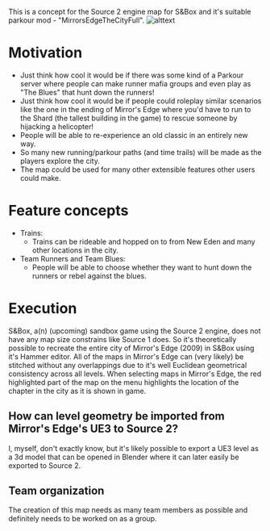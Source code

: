 This is a concept for the Source 2 engine map for S&Box and it's suitable parkour mod - "MirrorsEdgeTheCityFull".
![alttext](https://i.pinimg.com/originals/4b/a2/16/4ba216f7a58b1a49f704e400ebb7d40e.png)

# Motivation
- Just think how cool it would be if there was some kind of a Parkour server where people can make runner mafia groups and even play as "The Blues" that hunt down the runners!
- Just think how cool it would be if people could roleplay similar scenarios like the one in the ending of Mirror's Edge where you'd have to run to the Shard (the tallest building in the game) to rescue someone by hijacking a helicopter!
- People will be able to re-experience an old classic in an entirely new way.
- So many new running/parkour paths (and time trails) will be made as the players explore the city.
- The map could be used for many other extensible features other users could make.

# Feature concepts
- Trains:
  - Trains can be rideable and hopped on to from New Eden and many other locations in the city.
- Team Runners and Team Blues:
  - People will be able to choose whether they want to hunt down the runners or rebel against the blues.

# Execution
S&Box, a(n) (upcoming) sandbox game using the Source 2 engine, does not have any map size constrains like Source 1 does. So it's theoretically possible to recreate the entire city of Mirror's Edge (2009) in S&Box using it's Hammer editor.
All of the maps in Mirror's Edge can (very likely) be stitched without any overlappings due to it's well Euclidean geometrical consistency across all levels. When selecting maps in Mirror's Edge, the red highlighted part of the map on the menu highlights the location of the chapter in the city as it is shown in game.

## How can level geometry be imported from Mirror's Edge's UE3 to Source 2?
I, myself, don't exactly know, but it's likely possible to export a UE3 level as a 3d model that can be opened in Blender where it can later easily be exported to Source 2.

## Team organization
The creation of this map needs as many team members as possible and definitely needs to be worked on as a group.
